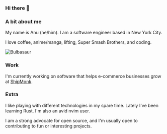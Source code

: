 ### Hi there 🫡

### A bit about me
My name is Anu (he/him). I am a software engineer based in New York City.

I love coffee, anime/manga, lifting, Super Smash Brothers, and coding. 

![Bulbasaur](https://media.tenor.com/SecZG4u1gSYAAAAi/bulbasaur-pokemon.gif)

### Work

I'm currently working on software that helps e-commerce businesses grow at [ShipMonk](https://www.shipmonk.com/).

### Extra

I like playing with different technologies in my spare time. Lately I've been learning Rust. I'm also an avid nvim user.

I am a strong advocate for open source, and I'm usually open to contributing to fun or interesting projects.

<!--
**anuyorker/anuyorker** is a ✨ _special_ ✨ repository because its `README.md` (this file) appears on your GitHub profile.
-->
